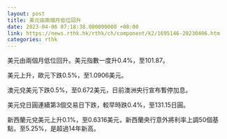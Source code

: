 ```yaml
---
layout: post
title: 美元由兩個月低位回升
date: 2023-04-06 07:18:38.000000000 +08:00
link: https://news.rthk.hk/rthk/ch/component/k2/1695146-20230406.htm
categories: rthk
---
```


美元由兩個月低位回升。美元指數一度升0.4%，至101.87。

美元上升，歐元下跌0.5%，至1.0906美元。

澳元兌美元下跌0.5%，至0.672美元，日前澳洲央行宣布暫停加息。

美元兌日圓連續第3個交易日下跌，較早時跌0.4%，至131.15日圓。

新西蘭元兌美元上升0.1%，至0.6316美元，新西蘭央行意外將利率上調50個基點，至5.25%，是超過14年新高。
